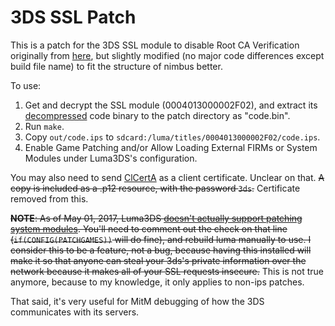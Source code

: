 # 3DS SSL Patch
This is a patch for the 3DS SSL module to disable Root CA Verification originally from [here](https://github.com/SciresM/3DS-SSL-Patch), but slightly modified (no major code differences except build file name) to fit the structure of nimbus better.

To use:

1. Get and decrypt the SSL module (0004013000002F02), and extract its [decompressed](https://github.com/TraceEntertains/nimbus/blob/main/DECOMPRESSING.md) code binary to the patch directory as "code.bin".
2. Run `make`.
3. Copy `out/code.ips` to `sdcard:/luma/titles/0004013000002F02/code.ips`.
4. Enable Game Patching and/or Allow Loading External FIRMs or System Modules under Luma3DS's configuration.

You may also need to send [ClCertA](https://github.com/SciresM/3DS-SSL-Patch/blob/master/ClCertA.p12?raw=true) as a client certificate. Unclear on that. ~~A copy is included as a .p12 resource, with the password `3ds`.~~ Certificate removed from this.

~~**NOTE**: As of May 01, 2017, Luma3DS [doesn't actually support patching system modules](https://github.com/AuroraWright/Luma3DS/blob/master/injector/source/patcher.c#L853). You'll need to comment out the check on that line (`if(CONFIG(PATCHGAMES))` will do fine), and rebuild luma manually to use.
I consider this to be a feature, not a bug, because having this installed will make it so that anyone can steal your 3ds's private information over the network because it makes all of your SSL requests insecure.~~ This is not true anymore, because to my knowledge, it only applies to non-ips patches.

That said, it's very useful for MitM debugging of how the 3DS communicates with its servers.
